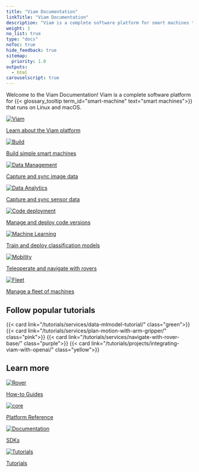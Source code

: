 ```yaml
---
title: "Viam Documentation"
linkTitle: "Viam Documentation"
description: "Viam is a complete software platform for smart machines that runs on any 64-bit Linux OS and macOS."
weight: 1
no_list: true
type: "docs"
noToc: true
hide_feedback: true
sitemap:
  priority: 1.0
outputs:
  - html
carouselscript: true
---
```


<div class="max-page">
  <p>
    Welcome to the Viam Documentation!
    Viam is a complete software platform for {{< glossary_tooltip term_id="smart-machine" text="smart machines">}} that runs on Linux and macOS.
  </p>
</div>
<div class="cards max-page use-cases">
  <div class="row">
<div class="col hover-card link-with-icon">
  <a href="get-started/" class="noanchor"><div>
    <picture><img src="icons/viam.svg" alt="Viam" loading="lazy"></picture>
    <p>Learn about the Viam platform</p>
  </div>
      </a>
</div>
<div class="col hover-card link-with-icon">
  <a href="use-cases/configure/" class="noanchor"><div>
    <picture><img src="icons/build.svg" alt="Build" loading="lazy"></picture>
    <p>Build simple smart machines</p></div>
      </a>
</div>
<div class="col hover-card link-with-icon">
  <a href="use-cases/image-data/" class="noanchor"><div>
    <picture><img src="icons/data.svg" alt="Data Management" loading="lazy"></picture>
    <p>Capture and sync image data</p></div>
      </a>
</div>
<div class="col hover-card link-with-icon">
  <a href="use-cases/collect-sensor-data/" class="noanchor"><div>
    <picture><img src="icons/data-analytics.svg" alt="Data Analytics" loading="lazy"></picture>
    <p>Capture and sync sensor data</p></div>
      </a>
</div>
<div class="col hover-card link-with-icon">
  <a href="use-cases/create-module/" class="noanchor"><div>
    <picture><img src="icons/code-deployment.svg" alt="Code deployment" loading="lazy"></picture>
    <p>Manage and deploy code versions</p></div>
      </a>
</div>
<div class="col hover-card link-with-icon">
  <a href="use-cases/deploy-ml/" class="noanchor"><div>
    <picture><img src="icons/ml.svg" alt="Machine Learning" loading="lazy"></picture>
    <p>Train and deploy classification models</p></div>
      </a>
</div>
<div class="col hover-card link-with-icon">
  <a href="use-cases/navigate/" class="noanchor"><div>
    <picture><img src="icons/mobility.svg" alt="Mobility" loading="lazy"></picture>
    <p>Teleoperate and navigate with rovers</p></div></a>
  </div>
  <div class="col hover-card link-with-icon">
    <a href="use-cases/manage-fleet/" class="noanchor"><div>
    <picture><img src="icons/fleet.svg" alt="Fleet" loading="lazy"></picture>
    <p>Manage a fleet of machines</p></div></a>
  </div>
</div>
</div>

<h2 class="frontpage-headers">Follow popular tutorials</h2>

<div class="cards max-page">
  <div class="row">
    {{< card link="/tutorials/services/data-mlmodel-tutorial/" class="green">}}
    {{< card link="/tutorials/services/plan-motion-with-arm-gripper/" class="pink">}}
    {{< card link="/tutorials/services/navigate-with-rover-base/" class="purple">}}
    {{< card link="/tutorials/projects/integrating-viam-with-openai/" class="yellow">}}
  </div>
</div>

<h2 class="frontpage-headers">Learn more</h2>

<div class="cards max-page use-cases">
  <div class="row">
<div class="col hover-card link-with-icon">
  <a href="use-cases/" class="noanchor"><div>
    <picture><img src="icons/rover.svg" alt="Rover" loading="lazy"></picture>
    <p>How-to Guides</p></div>
  </a>
</div>
<div class="col hover-card link-with-icon">
  <a href="platform/" class="noanchor"><div>
    <picture><img src="icons/core.svg" alt="core" loading="lazy"></picture>
    <p>Platform Reference</p></div>
      </a>
</div>
<div class="col hover-card link-with-icon">
  <a href="sdks/" class="noanchor"><div>
    <picture><img src="icons/documentation.svg" alt="Documentation" loading="lazy"></picture>
    <p>SDKs</p></div>
      </a>
</div>
<div class="col hover-card link-with-icon">
  <a href="tutorials/" class="noanchor"><div>
    <picture><img src="icons/tutorials.svg" alt="Tutorials" loading="lazy"></picture>
    <p>Tutorials</p></div>
      </a>
</div>
</div>
